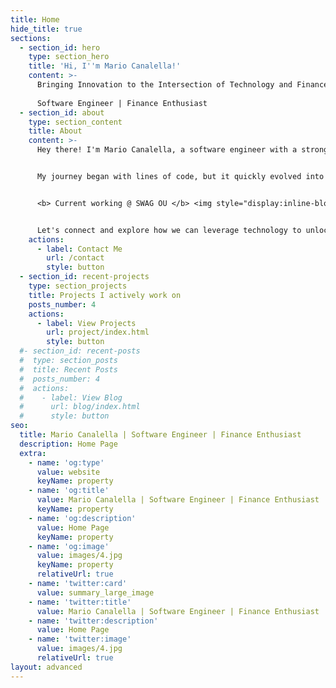 ```yaml
---
title: Home
hide_title: true
sections:
  - section_id: hero
    type: section_hero
    title: 'Hi, I''m Mario Canalella!'
    content: >-
      Bringing Innovation to the Intersection of Technology and Finance
      
      Software Engineer | Finance Enthusiast
  - section_id: about
    type: section_content
    title: About
    content: >-
      Hey there! I'm Mario Canalella, a software engineer with a strong passion for finance and trading.


      My journey began with lines of code, but it quickly evolved into a fascination with the dynamic world of finance. I thrive on the challenge of blending technology and financial insight to create innovative solutions that drive success in the marketplace.


      <b> Current working @ SWAG OU </b> <img style="display:inline-block; height:2em; width:auto; transform:translate(0, 0.1em)" src="https://cryptologos.cc/logos/bitcoin-btc-logo.png?v=029" />


      Let's connect and explore how we can leverage technology to unlock new opportunities togheter.
    actions:
      - label: Contact Me
        url: /contact
        style: button
  - section_id: recent-projects
    type: section_projects
    title: Projects I actively work on
    posts_number: 4
    actions:
      - label: View Projects
        url: project/index.html
        style: button
  #- section_id: recent-posts
  #  type: section_posts
  #  title: Recent Posts
  #  posts_number: 4
  #  actions:
  #    - label: View Blog
  #      url: blog/index.html
  #      style: button
seo:
  title: Mario Canalella | Software Engineer | Finance Enthusiast
  description: Home Page
  extra:
    - name: 'og:type'
      value: website
      keyName: property
    - name: 'og:title'
      value: Mario Canalella | Software Engineer | Finance Enthusiast
      keyName: property
    - name: 'og:description'
      value: Home Page
      keyName: property
    - name: 'og:image'
      value: images/4.jpg
      keyName: property
      relativeUrl: true
    - name: 'twitter:card'
      value: summary_large_image
    - name: 'twitter:title'
      value: Mario Canalella | Software Engineer | Finance Enthusiast
    - name: 'twitter:description'
      value: Home Page
    - name: 'twitter:image'
      value: images/4.jpg
      relativeUrl: true
layout: advanced
---
```

